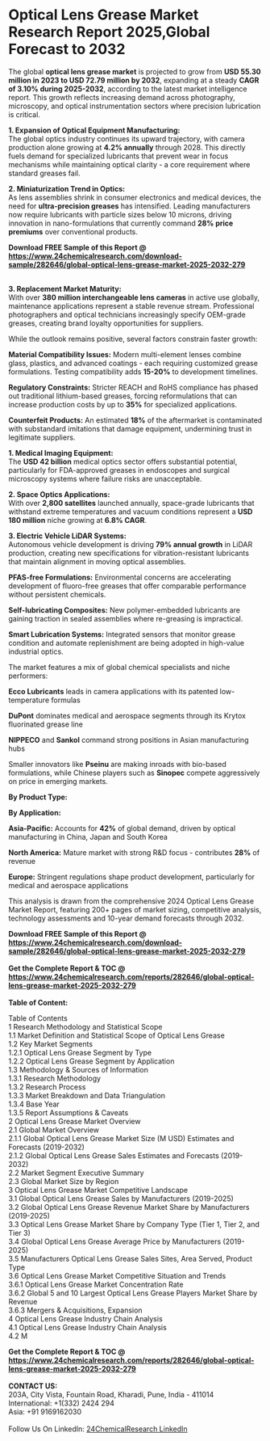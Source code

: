 <h1>Optical Lens Grease Market Research Report 2025,Global Forecast to 2032</h1><p>The global <strong>optical lens grease market</strong> is projected to grow from <strong>USD 55.30 million in 2023 to USD 72.79 million by 2032</strong>, expanding at a steady <strong>CAGR of 3.10% during 2025-2032</strong>, according to the latest market intelligence report. This growth reflects increasing demand across photography, microscopy, and optical instrumentation sectors where precision lubrication is critical.</p><p><strong>1. Expansion of Optical Equipment Manufacturing:</strong><br>
The global optics industry continues its upward trajectory, with camera production alone growing at <strong>4.2% annually</strong> through 2028. This directly fuels demand for specialized lubricants that prevent wear in focus mechanisms while maintaining optical clarity - a core requirement where standard greases fail.</p><p><strong>2. Miniaturization Trend in Optics:</strong><br>
As lens assemblies shrink in consumer electronics and medical devices, the need for <strong>ultra-precision greases</strong> has intensified. Leading manufacturers now require lubricants with particle sizes below 10 microns, driving innovation in nano-formulations that currently command <strong>28% price premiums</strong> over conventional products.</p><div><b>Download FREE Sample of this Report @ 
            <a href="https://www.24chemicalresearch.com/download-sample/282646/global-optical-lens-grease-market-2025-2032-279">
            https://www.24chemicalresearch.com/download-sample/282646/global-optical-lens-grease-market-2025-2032-279</a></b></div><br><p><strong>3. Replacement Market Maturity:</strong><br>
With over <strong>380 million interchangeable lens cameras</strong> in active use globally, maintenance applications represent a stable revenue stream. Professional photographers and optical technicians increasingly specify OEM-grade greases, creating brand loyalty opportunities for suppliers.</p><p>While the outlook remains positive, several factors constrain faster growth:</p><p><strong>Material Compatibility Issues:</strong> Modern multi-element lenses combine glass, plastics, and advanced coatings - each requiring customized grease formulations. Testing compatibility adds <strong>15-20%</strong> to development timelines.</p><p><strong>Regulatory Constraints:</strong> Stricter REACH and RoHS compliance has phased out traditional lithium-based greases, forcing reformulations that can increase production costs by up to <strong>35%</strong> for specialized applications.</p><p><strong>Counterfeit Products:</strong> An estimated <strong>18%</strong> of the aftermarket is contaminated with substandard imitations that damage equipment, undermining trust in legitimate suppliers.</p><p><strong>1. Medical Imaging Equipment:</strong><br>
The <strong>USD 42 billion</strong> medical optics sector offers substantial potential, particularly for FDA-approved greases in endoscopes and surgical microscopy systems where failure risks are unacceptable.</p><p><strong>2. Space Optics Applications:</strong><br>
With over <strong>2,800 satellites</strong> launched annually, space-grade lubricants that withstand extreme temperatures and vacuum conditions represent a <strong>USD 180 million</strong> niche growing at <strong>6.8% CAGR</strong>.</p><p><strong>3. Electric Vehicle LiDAR Systems:</strong><br>
Autonomous vehicle development is driving <strong>79% annual growth</strong> in LiDAR production, creating new specifications for vibration-resistant lubricants that maintain alignment in moving optical assemblies.</p><p><strong>PFAS-free Formulations:</strong> Environmental concerns are accelerating development of fluoro-free greases that offer comparable performance without persistent chemicals.</p><p><strong>Self-lubricating Composites:</strong> New polymer-embedded lubricants are gaining traction in sealed assemblies where re-greasing is impractical.</p><p><strong>Smart Lubrication Systems:</strong> Integrated sensors that monitor grease condition and automate replenishment are being adopted in high-value industrial optics.</p><p>The market features a mix of global chemical specialists and niche performers:</p><p><strong>Ecco Lubricants</strong> leads in camera applications with its patented low-temperature formulas</p><p><strong>DuPont</strong> dominates medical and aerospace segments through its Krytox fluorinated grease line</p><p><strong>NIPPECO</strong> and <strong>Sankol</strong> command strong positions in Asian manufacturing hubs</p><p>Smaller innovators like <strong>Pseinu</strong> are making inroads with bio-based formulations, while Chinese players such as <strong>Sinopec</strong> compete aggressively on price in emerging markets.</p><p><strong>By Product Type:</strong></p><p><strong>By Application:</strong></p><p><strong>Asia-Pacific:</strong> Accounts for <strong>42%</strong> of global demand, driven by optical manufacturing in China, Japan and South Korea</p><p><strong>North America:</strong> Mature market with strong R&amp;D focus - contributes <strong>28%</strong> of revenue</p><p><strong>Europe:</strong> Stringent regulations shape product development, particularly for medical and aerospace applications</p><p>This analysis is drawn from the comprehensive 2024 Optical Lens Grease Market Report, featuring 200+ pages of market sizing, competitive analysis, technology assessments and 10-year demand forecasts through 2032.</p><div><b>Download FREE Sample of this Report @ 
            <a href="https://www.24chemicalresearch.com/download-sample/282646/global-optical-lens-grease-market-2025-2032-279">
            https://www.24chemicalresearch.com/download-sample/282646/global-optical-lens-grease-market-2025-2032-279</a></b></div><br><div><b>Get the Complete Report & TOC @ 
            <a href="https://www.24chemicalresearch.com/reports/282646/global-optical-lens-grease-market-2025-2032-279">
            https://www.24chemicalresearch.com/reports/282646/global-optical-lens-grease-market-2025-2032-279</a></b></div><br>
            <b>Table of Content:</b><p>Table of Contents<br />
1 Research Methodology and Statistical Scope<br />
1.1 Market Definition and Statistical Scope of Optical Lens Grease<br />
1.2 Key Market Segments<br />
1.2.1 Optical Lens Grease Segment by Type<br />
1.2.2 Optical Lens Grease Segment by Application<br />
1.3 Methodology & Sources of Information<br />
1.3.1 Research Methodology<br />
1.3.2 Research Process<br />
1.3.3 Market Breakdown and Data Triangulation<br />
1.3.4 Base Year<br />
1.3.5 Report Assumptions & Caveats<br />
2 Optical Lens Grease Market Overview<br />
2.1 Global Market Overview<br />
2.1.1 Global Optical Lens Grease Market Size (M USD) Estimates and Forecasts (2019-2032)<br />
2.1.2 Global Optical Lens Grease Sales Estimates and Forecasts (2019-2032)<br />
2.2 Market Segment Executive Summary<br />
2.3 Global Market Size by Region<br />
3 Optical Lens Grease Market Competitive Landscape<br />
3.1 Global Optical Lens Grease Sales by Manufacturers (2019-2025)<br />
3.2 Global Optical Lens Grease Revenue Market Share by Manufacturers (2019-2025)<br />
3.3 Optical Lens Grease Market Share by Company Type (Tier 1, Tier 2, and Tier 3)<br />
3.4 Global Optical Lens Grease Average Price by Manufacturers (2019-2025)<br />
3.5 Manufacturers Optical Lens Grease Sales Sites, Area Served, Product Type<br />
3.6 Optical Lens Grease Market Competitive Situation and Trends<br />
3.6.1 Optical Lens Grease Market Concentration Rate<br />
3.6.2 Global 5 and 10 Largest Optical Lens Grease Players Market Share by Revenue<br />
3.6.3 Mergers & Acquisitions, Expansion<br />
4 Optical Lens Grease Industry Chain Analysis<br />
4.1 Optical Lens Grease Industry Chain Analysis<br />
4.2 M</p><div><b>Get the Complete Report & TOC @ 
            <a href="https://www.24chemicalresearch.com/reports/282646/global-optical-lens-grease-market-2025-2032-279">
            https://www.24chemicalresearch.com/reports/282646/global-optical-lens-grease-market-2025-2032-279</a></b></div><br><b>CONTACT US:</b><br>
            203A, City Vista, Fountain Road, Kharadi, Pune, India - 411014<br>
            International: +1(332) 2424 294<br>
            Asia: +91 9169162030 <br><br>
            Follow Us On LinkedIn: <a href="https://www.linkedin.com/company/24chemicalresearch/">24ChemicalResearch LinkedIn</a>